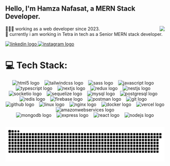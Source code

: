 <br clear="both">
<h2 align="left">Hello, I'm Hamza Nafasat, a MERN Stack Developer.</h2>

<img align="right" src="https://profile-counter.glitch.me/hamza-nafasat/count.svg?"  />
<p align="left">👨🏼‍💻 working as a web developer since 2023.<br>🛜 currently i am working in Tetra in tech as a Senior MERN stack developer.</p>
  <a href="https://www.linkedin.com/in/hamza-nafasat" target="_blank">
    <img src="https://img.shields.io/static/v1?message=LinkedIn&logo=linkedin&label=&color=0077B5&logoColor=white&labelColor=&style=plastic" height="20" alt="linkedin logo"  />
  </a>
  <a href="https://www.instagram.com/fearless_surviver" target="_blank">
    <img src="https://img.shields.io/static/v1?message=Instagram&logo=instagram&label=&color=E4405F&logoColor=white&labelColor=&style=plastic" height="20" alt="instagram logo"  />
  </a>

<br clear="both">

<div align="center">
<h1 align="left">💻 Tech Stack:</h1>
  <img src="https://skillicons.dev/icons?i=html" height="60" alt="html5 logo"  />
  <img width="8" />
  <img src="https://skillicons.dev/icons?i=tailwind" height="60" alt="tailwindcss logo"  />
  <img width="8" />
  <img src="https://skillicons.dev/icons?i=sass" height="60" alt="sass logo"  />
  <img width="8" />
  <img src="https://skillicons.dev/icons?i=js" height="60" alt="javascript logo"  />
  <img width="8" />
  <img src="https://skillicons.dev/icons?i=ts" height="60" alt="typescript logo"  />
  <img width="8" />
 <img src="https://skillicons.dev/icons?i=nextjs" height="60" alt="nextjs logo"  />
  <img width="8" />
  <img src="https://skillicons.dev/icons?i=redux" height="60" alt="redux logo"  />
  <img width="8" />
  <img src="https://skillicons.dev/icons?i=nestjs" height="60" alt="nestjs logo"  />
  <img width="8" />
  <img src="https://cdn.jsdelivr.net/gh/devicons/devicon/icons/socketio/socketio-original.svg" height="60" alt="socketio logo"  />
  <img width="8" />
  <img src="https://skillicons.dev/icons?i=sequelize" height="60" alt="sequelize logo"  />
  <img width="8" />
  <img src="https://skillicons.dev/icons?i=mysql" height="60" alt="mysql logo"  />
  <img width="8" />
  <img src="https://skillicons.dev/icons?i=postgres" height="60" alt="postgresql logo"  />
  <img width="8" />
  <img src="https://skillicons.dev/icons?i=redis" height="60" alt="redis logo"  />
  <img width="8" />
  <img src="https://skillicons.dev/icons?i=firebase" height="60" alt="firebase logo"  />
  <img width="8" />
  <img src="https://skillicons.dev/icons?i=postman" height="60" alt="postman logo"  />
  <img width="8" />
  <img src="https://skillicons.dev/icons?i=git" height="60" alt="git logo"  />
  <img width="8" />
  <img src="https://skillicons.dev/icons?i=github" height="60" alt="github logo"  />
  <img width="8" />
  <img src="https://skillicons.dev/icons?i=linux" height="60" alt="linux logo"  />
  <img width="8" />
  <img src="https://skillicons.dev/icons?i=nginx" height="60" alt="nginx logo"  />
  <img width="8" />
  <img src="https://skillicons.dev/icons?i=docker" height="60" alt="docker logo"  />
  <img width="8" />
  <img src="https://skillicons.dev/icons?i=vercel" height="60" alt="vercel logo"  />
  <img width="8" />
  <img src="https://skillicons.dev/icons?i=aws" height="60" alt="amazonwebservices logo"  />
  <img width="8" />

  <div>
  <img src="https://img.shields.io/badge/MongoDB-47A248?logo=mongodb&logoColor=white&style=for-the-badge" height="50" alt="mongodb logo"  />
    <img width="8" />
  <img src="https://img.shields.io/badge/Express-000000?logo=express&logoColor=white&style=for-the-badge" height="50" alt="express logo"  />
  <img width="8" />
  <img src="https://img.shields.io/badge/React-61DAFB?logo=react&logoColor=black&style=for-the-badge" height="50" alt="react logo"  />
  <img width="8" />
  <img src="https://img.shields.io/badge/Node.js-339933?logo=nodedotjs&logoColor=white&style=for-the-badge" height="50" alt="nodejs logo"  />
  </div>
</div>

###


##

<picture>
  <source media="(prefers-color-scheme: dark)" srcset="https://raw.githubusercontent.com/hamza-nafasat/hamza-nafasat/output/github-snake-dark.svg" />
  <source media="(prefers-color-scheme: light)" srcset="https://raw.githubusercontent.com/hamza-nafasat/hamza-nafasat/output/github-snake.svg" />
  <img alt="github-snake" src="https://raw.githubusercontent.com/hamza-nafasat/hamza-nafasat/output/github-snake.svg" />
</picture>
